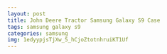 ```yaml
---
layout: post
title: John Deere Tractor Samsung Galaxy S9 Case
tags: samsung galaxy s9
categories: samsung
img: 1edyypjsTjXw_5_hCjoZtotnhruiKT1Uf
---
```

